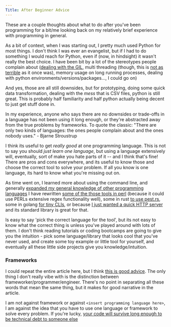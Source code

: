 ```yaml
---
Title: After Beginner Advice
---
```


These are a couple thoughts about what to do after you've been programming for a bit/me looking back on my relatively brief experience with programming in general.

As a bit of context, when I was starting out, I pretty much used Python for most things. I don't think I was ever an evangelist, but if I had to do something I would reach for Python, even if (now, in hindsight) it wasn't really the best choice. I have been bit by a lot of the stereotypes people complain about ([dealing with the GIL](https://wiki.python.org/moin/GlobalInterpreterLock), multi threading (though, this is [not as terrible](https://docs.python.org/3/library/concurrent.futures.html#module-concurrent.futures) as it once was), memory usage on long running processes, dealing with python environments/versions/packages..., I could go on)

And yes, those are all still downsides, but for prototyping, doing some quick data transformation, dealing with the _mess_ that is CSV files, python is still great. This is probably half familiarity and half python actually being decent to just get stuff done in.

In my experience, anyone who says there are no downsides or trade-offs in a language has not been using it long enough, or they're abstracted away from the true problems by frameworks. To quote the classic: "There are only two kinds of languages: the ones people complain about and the ones nobody uses." - Bjarne Stroustrup

I think its useful to get _really good_ at one programming language. This is not to say you should _just learn one language_, but using a language extensively will, eventually, sort of make you hate parts of it -- and I think that's fine! There are pros and cons everywhere, and its useful to know those and choose the correct tool to solve your problem. If all you know is one language, its hard to know what you're missing out on.

As time went on, I learned more about using the command line, and generally [expanded my general knowledge of other programming languages](https://github.com/seanbreckenridge/poly-project-euler) I have rewritten [some of the those tools in perl](https://github.com/seanbreckenridge/pmark) (because it could use PERLs extensive regex functionality well), some in rust [to use pest.rs](https://pest.rs/), some in golang [for tiny CLIs](https://github.com/seanbreckenridge/newest), or because [I just wanted a quick HTTP server](https://github.com/seanbreckenridge/server_clipboard) and its standard library is great for that.

Is easy to say 'pick the correct language for the tool', but its not easy to know what the correct thing is unless you've played around with lots of them. I don't think reading tutorials or coding bootcamps are going to give you the intuition - pick some language/library that looks cool that you've never used, and create some toy example or little tool for yourself, and eventually all these little side projects give you knowledge/intuition.

### Frameworks

I could repeat the entire article here, but I think [this is good advice](https://webcache.googleusercontent.com/search?q=cache:https://johndanielraines.medium.com/be-an-engineer-not-a-frameworker-c58fe28d0c88). The only thing I don't really vibe with is the distinction between frameworker/programmer/engineer. There's no point in separating all these words that mean the same thing, but it makes for good narrative in the article.

I am not against framework or against `<insert programming language here>`, I am against the idea that you have to use one language or framework to solve every problem. If you're lucky, [your code will survive long enough to be technical debt to someone else](https://blog.visionarycto.com/p/my-20-year-career-is-technical-debt)
